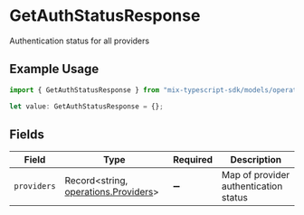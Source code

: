 # GetAuthStatusResponse

Authentication status for all providers

## Example Usage

```typescript
import { GetAuthStatusResponse } from "mix-typescript-sdk/models/operations";

let value: GetAuthStatusResponse = {};
```

## Fields

| Field                                                                        | Type                                                                         | Required                                                                     | Description                                                                  |
| ---------------------------------------------------------------------------- | ---------------------------------------------------------------------------- | ---------------------------------------------------------------------------- | ---------------------------------------------------------------------------- |
| `providers`                                                                  | Record<string, [operations.Providers](../../models/operations/providers.md)> | :heavy_minus_sign:                                                           | Map of provider authentication status                                        |